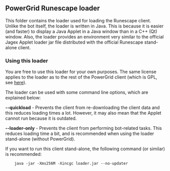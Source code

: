 ## PowerGrid Runescape loader ##
This folder contains the loader used for loading the Runescape client. Unlike the bot itself, the loader is written in Java. This is because it is easier (and faster) to display a Java Applet in a Java window than in a C++ (Qt) window. Also, the loader provides an environment very similar to the official Jagex Applet loader jar file distributed with the official Runescape stand-alone client.

### Using this loader ###
You are free to use this loader for your own purposes. The same license applies to the loader as to the rest of the PowerGrid client (which is GPL, see [here](http://www.gnu.org/licenses/gpl.html)).

The loader can be used with some command line options, which are explained below:

**--quickload** - Prevents the client from re-downloading the client data and this reduces loading times a lot. However, it may also mean that the Applet cannot run because it is outdated.

**--loader-only** - Prevents the client from performing bot-related tasks. This reduces loading time a bit, and is recommended when using the loader stand-alone (without PowerGrid).

If you want to run this client stand-alone, the following command (or similar) is recommended:  

```
    java -jar -Xms256M -Xincgc loader.jar --no-updater
```